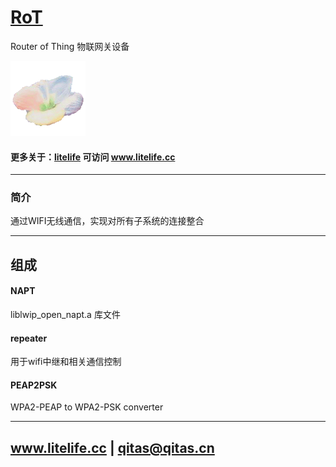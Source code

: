 ﻿# [RoT](https://github.com/litfe/RoT) 
 
Router of Thing 物联网关设备

[![sites](litelife/litelife.png)](http://www.litelife.cc)

#### 更多关于：[litelife](https://github.com/litfe/litelife) 可访问 www.litelife.cc

---

### 简介

通过WIFI无线通信，实现对所有子系统的连接整合

---

## 组成

#### NAPT

liblwip_open_napt.a 库文件

#### repeater

用于wifi中继和相关通信控制

#### PEAP2PSK

WPA2-PEAP to WPA2-PSK converter


---

##  www.litelife.cc   |   qitas@qitas.cn
